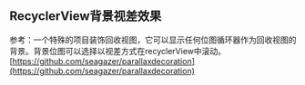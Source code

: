 ## RecyclerView背景视差效果
参考：一个特殊的项目装饰回收视图，它可以显示任何位图循环器作为回收视图的背景。背景位图可以选择以视差方式在recyclerView中滚动。
[https://github.com/seagazer/parallaxdecoration](https://github.com/seagazer/parallaxdecoration)

